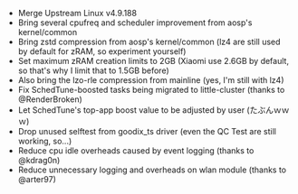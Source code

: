 - Merge Upstream Linux v4.9.188
- Bring several cpufreq and scheduler improvement from aosp's kernel/common
- Bring zstd compression from aosp's kernel/common (lz4 are still used by default for zRAM, so experiment yourself)
- Set maximum zRAM creation limits to 2GB (Xiaomi use 2.6GB by default, so that's why I limit that to 1.5GB before)
- Also bring the lzo-rle compression from mainline (yes, I'm still with lz4)
- Fix SchedTune-boosted tasks being migrated to little-cluster (thanks to @RenderBroken)
- Let SchedTune's top-app boost value to be adjusted by user (たぶんｗｗｗ)
- Drop unused selftest from goodix_ts driver (even the QC Test are still working, so...)
- Reduce cpu idle overheads caused by event logging (thanks to @kdrag0n)
- Reduce unnecessary logging and overheads on wlan module (thanks to @arter97)

